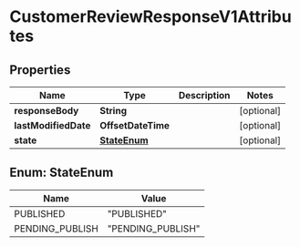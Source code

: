 

# CustomerReviewResponseV1Attributes


## Properties

| Name | Type | Description | Notes |
|------------ | ------------- | ------------- | -------------|
|**responseBody** | **String** |  |  [optional] |
|**lastModifiedDate** | **OffsetDateTime** |  |  [optional] |
|**state** | [**StateEnum**](#StateEnum) |  |  [optional] |



## Enum: StateEnum

| Name | Value |
|---- | -----|
| PUBLISHED | &quot;PUBLISHED&quot; |
| PENDING_PUBLISH | &quot;PENDING_PUBLISH&quot; |



